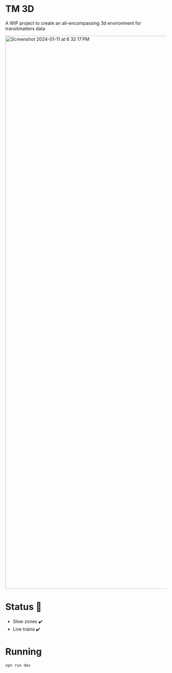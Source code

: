 # TM 3D
A WIP project to create an all-encompassing 3d environment for transitmatters data

<img width="1728" alt="Screenshot 2024-01-11 at 6 32 17 PM" src="https://github.com/skaplan-dev/tm-3d/assets/1361408/3d63475f-28a8-4328-94a5-89ce56096cf4">

# Status 🚧
- Slow zones ✔️
- Live trains ✔️

# Running
`npn run dev`
